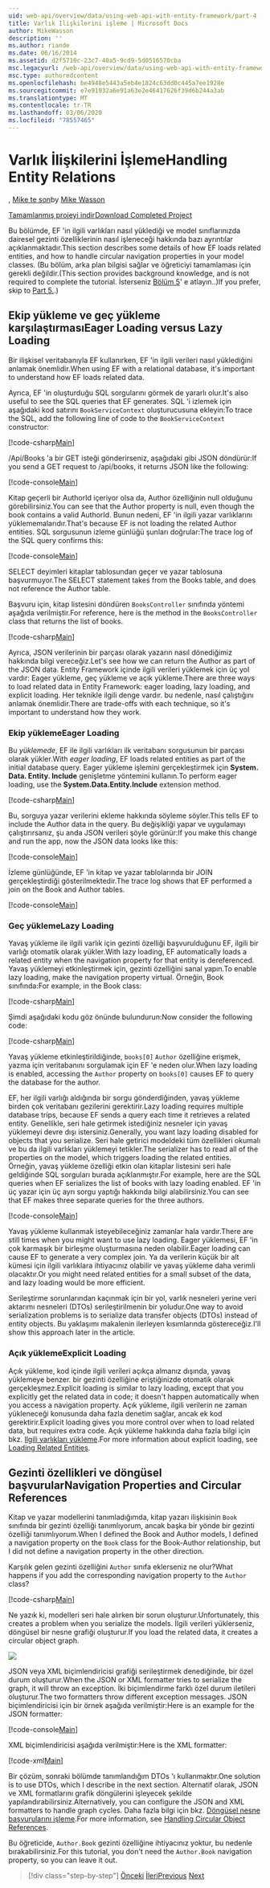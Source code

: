 ```yaml
---
uid: web-api/overview/data/using-web-api-with-entity-framework/part-4
title: Varlık Ilişkilerini işleme | Microsoft Docs
author: MikeWasson
description: ''
ms.author: riande
ms.date: 06/16/2014
ms.assetid: d2f5710c-23c7-40a5-9cd9-5d0516570cba
msc.legacyurl: /web-api/overview/data/using-web-api-with-entity-framework/part-4
msc.type: authoredcontent
ms.openlocfilehash: be4948e5443a5eb4e1824c63dd0c445a7ee1928e
ms.sourcegitcommit: e7e91932a6e91a63e2e46417626f39d6b244a3ab
ms.translationtype: MT
ms.contentlocale: tr-TR
ms.lasthandoff: 03/06/2020
ms.locfileid: "78557465"
---
```

# <a name="handling-entity-relations"></a><span data-ttu-id="85b9b-102">Varlık İlişkilerini İşleme</span><span class="sxs-lookup"><span data-stu-id="85b9b-102">Handling Entity Relations</span></span>

<span data-ttu-id="85b9b-103">, [Mike te son](https://github.com/MikeWasson)</span><span class="sxs-lookup"><span data-stu-id="85b9b-103">by [Mike Wasson](https://github.com/MikeWasson)</span></span>

[<span data-ttu-id="85b9b-104">Tamamlanmış projeyi indir</span><span class="sxs-lookup"><span data-stu-id="85b9b-104">Download Completed Project</span></span>](https://github.com/MikeWasson/BookService)

<span data-ttu-id="85b9b-105">Bu bölümde, EF 'in ilgili varlıkları nasıl yüklediği ve model sınıflarınızda dairesel gezinti özelliklerinin nasıl işleneceği hakkında bazı ayrıntılar açıklanmaktadır.</span><span class="sxs-lookup"><span data-stu-id="85b9b-105">This section describes some details of how EF loads related entities, and how to handle circular navigation properties in your model classes.</span></span> <span data-ttu-id="85b9b-106">(Bu bölüm, arka plan bilgisi sağlar ve öğreticiyi tamamlaması için gerekli değildir.</span><span class="sxs-lookup"><span data-stu-id="85b9b-106">(This section provides background knowledge, and is not required to complete the tutorial.</span></span> <span data-ttu-id="85b9b-107">İsterseniz [Bölüm 5](part-5.md)' e atlayın..)</span><span class="sxs-lookup"><span data-stu-id="85b9b-107">If you prefer, skip to [Part 5.](part-5.md).)</span></span>

## <a name="eager-loading-versus-lazy-loading"></a><span data-ttu-id="85b9b-108">Ekip yükleme ve geç yükleme karşılaştırması</span><span class="sxs-lookup"><span data-stu-id="85b9b-108">Eager Loading versus Lazy Loading</span></span>

<span data-ttu-id="85b9b-109">Bir ilişkisel veritabanıyla EF kullanırken, EF 'in ilgili verileri nasıl yüklediğini anlamak önemlidir.</span><span class="sxs-lookup"><span data-stu-id="85b9b-109">When using EF with a relational database, it's important to understand how EF loads related data.</span></span>

<span data-ttu-id="85b9b-110">Ayrıca, EF 'in oluşturduğu SQL sorgularını görmek de yararlı olur.</span><span class="sxs-lookup"><span data-stu-id="85b9b-110">It's also useful to see the SQL queries that EF generates.</span></span> <span data-ttu-id="85b9b-111">SQL 'i izlemek için aşağıdaki kod satırını `BookServiceContext` oluşturucusuna ekleyin:</span><span class="sxs-lookup"><span data-stu-id="85b9b-111">To trace the SQL, add the following line of code to the `BookServiceContext` constructor:</span></span>

[!code-csharp[Main](part-4/samples/sample1.cs)]

<span data-ttu-id="85b9b-112">/Api/Books 'a bir GET isteği gönderirseniz, aşağıdaki gibi JSON döndürür:</span><span class="sxs-lookup"><span data-stu-id="85b9b-112">If you send a GET request to /api/books, it returns JSON like the following:</span></span>

[!code-console[Main](part-4/samples/sample2.cmd)]

<span data-ttu-id="85b9b-113">Kitap geçerli bir AuthorId içeriyor olsa da, Author özelliğinin null olduğunu görebilirsiniz.</span><span class="sxs-lookup"><span data-stu-id="85b9b-113">You can see that the Author property is null, even though the book contains a valid AuthorId.</span></span> <span data-ttu-id="85b9b-114">Bunun nedeni, EF 'in ilgili yazar varlıklarını yüklememalarıdır.</span><span class="sxs-lookup"><span data-stu-id="85b9b-114">That's because EF is not loading the related Author entities.</span></span> <span data-ttu-id="85b9b-115">SQL sorgusunun izleme günlüğü şunları doğrular:</span><span class="sxs-lookup"><span data-stu-id="85b9b-115">The trace log of the SQL query confirms this:</span></span>

[!code-console[Main](part-4/samples/sample3.sql)]

<span data-ttu-id="85b9b-116">SELECT deyimleri kitaplar tablosundan geçer ve yazar tablosuna başvurmuyor.</span><span class="sxs-lookup"><span data-stu-id="85b9b-116">The SELECT statement takes from the Books table, and does not reference the Author table.</span></span>

<span data-ttu-id="85b9b-117">Başvuru için, kitap listesini döndüren `BooksController` sınıfında yöntemi aşağıda verilmiştir.</span><span class="sxs-lookup"><span data-stu-id="85b9b-117">For reference, here is the method in the `BooksController` class that returns the list of books.</span></span>

[!code-csharp[Main](part-4/samples/sample4.cs)]

<span data-ttu-id="85b9b-118">Ayrıca, JSON verilerinin bir parçası olarak yazarın nasıl dönediğimiz hakkında bilgi vereceğiz.</span><span class="sxs-lookup"><span data-stu-id="85b9b-118">Let's see how we can return the Author as part of the JSON data.</span></span> <span data-ttu-id="85b9b-119">Entity Framework içinde ilgili verileri yüklemek için üç yol vardır: Eager yükleme, geç yükleme ve açık yükleme.</span><span class="sxs-lookup"><span data-stu-id="85b9b-119">There are three ways to load related data in Entity Framework: eager loading, lazy loading, and explicit loading.</span></span> <span data-ttu-id="85b9b-120">Her teknikle ilgili denge vardır. bu nedenle, nasıl çalıştığını anlamak önemlidir.</span><span class="sxs-lookup"><span data-stu-id="85b9b-120">There are trade-offs with each technique, so it's important to understand how they work.</span></span>

### <a name="eager-loading"></a><span data-ttu-id="85b9b-121">Ekip yükleme</span><span class="sxs-lookup"><span data-stu-id="85b9b-121">Eager Loading</span></span>

<span data-ttu-id="85b9b-122">Bu *yüklemede*, EF ile ilgili varlıkları ilk veritabanı sorgusunun bir parçası olarak yükler.</span><span class="sxs-lookup"><span data-stu-id="85b9b-122">With *eager loading*, EF loads related entities as part of the initial database query.</span></span> <span data-ttu-id="85b9b-123">Eager yükleme işlemini gerçekleştirmek için **System. Data. Entity. Include** genişletme yöntemini kullanın.</span><span class="sxs-lookup"><span data-stu-id="85b9b-123">To perform eager loading, use the **System.Data.Entity.Include** extension method.</span></span>

[!code-csharp[Main](part-4/samples/sample5.cs)]

<span data-ttu-id="85b9b-124">Bu, sorguya yazar verilerini ekleme hakkında söyleme söyler.</span><span class="sxs-lookup"><span data-stu-id="85b9b-124">This tells EF to include the Author data in the query.</span></span> <span data-ttu-id="85b9b-125">Bu değişikliği yapar ve uygulamayı çalıştırırsanız, şu anda JSON verileri şöyle görünür:</span><span class="sxs-lookup"><span data-stu-id="85b9b-125">If you make this change and run the app, now the JSON data looks like this:</span></span>

[!code-console[Main](part-4/samples/sample6.cmd)]

<span data-ttu-id="85b9b-126">İzleme günlüğünde, EF 'in kitap ve yazar tablolarında bir JOIN gerçekleştirdiği gösterilmektedir.</span><span class="sxs-lookup"><span data-stu-id="85b9b-126">The trace log shows that EF performed a join on the Book and Author tables.</span></span>

[!code-console[Main](part-4/samples/sample7.cmd)]

### <a name="lazy-loading"></a><span data-ttu-id="85b9b-127">Geç yükleme</span><span class="sxs-lookup"><span data-stu-id="85b9b-127">Lazy Loading</span></span>

<span data-ttu-id="85b9b-128">Yavaş yükleme ile ilgili varlık için gezinti özelliği başvurulduğunu EF, ilgili bir varlığı otomatik olarak yükler.</span><span class="sxs-lookup"><span data-stu-id="85b9b-128">With lazy loading, EF automatically loads a related entity when the navigation property for that entity is dereferenced.</span></span> <span data-ttu-id="85b9b-129">Yavaş yüklemeyi etkinleştirmek için, gezinti özelliğini sanal yapın.</span><span class="sxs-lookup"><span data-stu-id="85b9b-129">To enable lazy loading, make the navigation property virtual.</span></span> <span data-ttu-id="85b9b-130">Örneğin, Book sınıfında:</span><span class="sxs-lookup"><span data-stu-id="85b9b-130">For example, in the Book class:</span></span>

[!code-csharp[Main](part-4/samples/sample8.cs?highlight=6)]

<span data-ttu-id="85b9b-131">Şimdi aşağıdaki kodu göz önünde bulundurun:</span><span class="sxs-lookup"><span data-stu-id="85b9b-131">Now consider the following code:</span></span>

[!code-csharp[Main](part-4/samples/sample9.cs)]

<span data-ttu-id="85b9b-132">Yavaş yükleme etkinleştirildiğinde, `books[0]` `Author` özelliğine erişmek, yazma için veritabanını sorgulamak için EF 'e neden olur.</span><span class="sxs-lookup"><span data-stu-id="85b9b-132">When lazy loading is enabled, accessing the `Author` property on `books[0]` causes EF to query the database for the author.</span></span>

<span data-ttu-id="85b9b-133">EF, her ilgili varlığı aldığında bir sorgu gönderdiğinden, yavaş yükleme birden çok veritabanı gezilerini gerektirir.</span><span class="sxs-lookup"><span data-stu-id="85b9b-133">Lazy loading requires multiple database trips, because EF sends a query each time it retrieves a related entity.</span></span> <span data-ttu-id="85b9b-134">Genellikle, seri hale getirmek istediğiniz nesneler için yavaş yüklemeyi devre dışı istersiniz.</span><span class="sxs-lookup"><span data-stu-id="85b9b-134">Generally, you want lazy loading disabled for objects that you serialize.</span></span> <span data-ttu-id="85b9b-135">Seri hale getirici modeldeki tüm özellikleri okumalı ve bu da ilgili varlıkları yüklemeyi tetikler.</span><span class="sxs-lookup"><span data-stu-id="85b9b-135">The serializer has to read all of the properties on the model, which triggers loading the related entities.</span></span> <span data-ttu-id="85b9b-136">Örneğin, yavaş yükleme özelliği etkin olan kitaplar listesini seri hale geldiğinde SQL sorguları burada açıklanmıştır.</span><span class="sxs-lookup"><span data-stu-id="85b9b-136">For example, here are the SQL queries when EF serializes the list of books with lazy loading enabled.</span></span> <span data-ttu-id="85b9b-137">EF 'in üç yazar için üç ayrı sorgu yaptığı hakkında bilgi alabilirsiniz.</span><span class="sxs-lookup"><span data-stu-id="85b9b-137">You can see that EF makes three separate queries for the three authors.</span></span>

[!code-console[Main](part-4/samples/sample10.sql)]

<span data-ttu-id="85b9b-138">Yavaş yükleme kullanmak isteyebileceğiniz zamanlar hala vardır.</span><span class="sxs-lookup"><span data-stu-id="85b9b-138">There are still times when you might want to use lazy loading.</span></span> <span data-ttu-id="85b9b-139">Eager yüklemesi, EF 'in çok karmaşık bir birleşme oluşturmasına neden olabilir.</span><span class="sxs-lookup"><span data-stu-id="85b9b-139">Eager loading can cause EF to generate a very complex join.</span></span> <span data-ttu-id="85b9b-140">Ya da verilerin küçük bir alt kümesi için ilgili varlıklara ihtiyacınız olabilir ve yavaş yükleme daha verimli olacaktır.</span><span class="sxs-lookup"><span data-stu-id="85b9b-140">Or you might need related entities for a small subset of the data, and lazy loading would be more efficient.</span></span>

<span data-ttu-id="85b9b-141">Serileştirme sorunlarından kaçınmak için bir yol, varlık nesneleri yerine veri aktarımı nesneleri (DTOs) serileştirilmenin bir yoludur.</span><span class="sxs-lookup"><span data-stu-id="85b9b-141">One way to avoid serialization problems is to serialize data transfer objects (DTOs) instead of entity objects.</span></span> <span data-ttu-id="85b9b-142">Bu yaklaşımı makalenin ilerleyen kısımlarında göstereceğiz.</span><span class="sxs-lookup"><span data-stu-id="85b9b-142">I'll show this approach later in the article.</span></span>

### <a name="explicit-loading"></a><span data-ttu-id="85b9b-143">Açık yükleme</span><span class="sxs-lookup"><span data-stu-id="85b9b-143">Explicit Loading</span></span>

<span data-ttu-id="85b9b-144">Açık yükleme, kod içinde ilgili verileri açıkça almanız dışında, yavaş yüklemeye benzer. bir gezinti özelliğine eriştiğinizde otomatik olarak gerçekleşmez.</span><span class="sxs-lookup"><span data-stu-id="85b9b-144">Explicit loading is similar to lazy loading, except that you explicitly get the related data in code; it doesn't happen automatically when you access a navigation property.</span></span> <span data-ttu-id="85b9b-145">Açık yükleme, ilgili verilerin ne zaman yükleneceği konusunda daha fazla denetim sağlar, ancak ek kod gerektirir.</span><span class="sxs-lookup"><span data-stu-id="85b9b-145">Explicit loading gives you more control over when to load related data, but requires extra code.</span></span> <span data-ttu-id="85b9b-146">Açık yükleme hakkında daha fazla bilgi için bkz. [Ilgili varlıkları yükleme](https://msdn.microsoft.com/data/jj574232#explicit).</span><span class="sxs-lookup"><span data-stu-id="85b9b-146">For more information about explicit loading, see [Loading Related Entities](https://msdn.microsoft.com/data/jj574232#explicit).</span></span>

## <a name="navigation-properties-and-circular-references"></a><span data-ttu-id="85b9b-147">Gezinti özellikleri ve döngüsel başvurular</span><span class="sxs-lookup"><span data-stu-id="85b9b-147">Navigation Properties and Circular References</span></span>

<span data-ttu-id="85b9b-148">Kitap ve yazar modellerini tanımladığımda, kitap yazarı ilişkisinin `Book` sınıfında bir gezinti özelliği tanımlıyorum, ancak başka bir yönde bir gezinti özelliği tanımlıyorum.</span><span class="sxs-lookup"><span data-stu-id="85b9b-148">When I defined the Book and Author models, I defined a navigation property on the `Book` class for the Book-Author relationship, but I did not define a navigation property in the other direction.</span></span>

<span data-ttu-id="85b9b-149">Karşılık gelen gezinti özelliğini `Author` sınıfa eklerseniz ne olur?</span><span class="sxs-lookup"><span data-stu-id="85b9b-149">What happens if you add the corresponding navigation property to the `Author` class?</span></span>

[!code-csharp[Main](part-4/samples/sample11.cs?highlight=7)]

<span data-ttu-id="85b9b-150">Ne yazık ki, modelleri seri hale alırken bir sorun oluşturur.</span><span class="sxs-lookup"><span data-stu-id="85b9b-150">Unfortunately, this creates a problem when you serialize the models.</span></span> <span data-ttu-id="85b9b-151">İlgili verileri yüklerseniz, döngüsel bir nesne grafiği oluşturur.</span><span class="sxs-lookup"><span data-stu-id="85b9b-151">If you load the related data, it creates a circular object graph.</span></span>

![](part-4/_static/image1.png)

<span data-ttu-id="85b9b-152">JSON veya XML biçimlendiricisi grafiği serileştirmek denediğinde, bir özel durum oluşturur.</span><span class="sxs-lookup"><span data-stu-id="85b9b-152">When the JSON or XML formatter tries to serialize the graph, it will throw an exception.</span></span> <span data-ttu-id="85b9b-153">İki biçimlendirme farklı özel durum iletileri oluşturur.</span><span class="sxs-lookup"><span data-stu-id="85b9b-153">The two formatters throw different exception messages.</span></span> <span data-ttu-id="85b9b-154">JSON biçimlendiricisi için bir örnek aşağıda verilmiştir:</span><span class="sxs-lookup"><span data-stu-id="85b9b-154">Here is an example for the JSON formatter:</span></span>

[!code-console[Main](part-4/samples/sample12.cmd)]

<span data-ttu-id="85b9b-155">XML biçimlendiricisi aşağıda verilmiştir:</span><span class="sxs-lookup"><span data-stu-id="85b9b-155">Here is the XML formatter:</span></span>

[!code-xml[Main](part-4/samples/sample13.xml)]

<span data-ttu-id="85b9b-156">Bir çözüm, sonraki bölümde tanımlandığım DTOs 'ı kullanmaktır.</span><span class="sxs-lookup"><span data-stu-id="85b9b-156">One solution is to use DTOs, which I describe in the next section.</span></span> <span data-ttu-id="85b9b-157">Alternatif olarak, JSON ve XML formatlarını grafik döngülerini işleyecek şekilde yapılandırabilirsiniz.</span><span class="sxs-lookup"><span data-stu-id="85b9b-157">Alternatively, you can configure the JSON and XML formatters to handle graph cycles.</span></span> <span data-ttu-id="85b9b-158">Daha fazla bilgi için bkz. [Döngüsel nesne başvurularını işleme](../../formats-and-model-binding/json-and-xml-serialization.md#handling_circular_object_references).</span><span class="sxs-lookup"><span data-stu-id="85b9b-158">For more information, see [Handling Circular Object References](../../formats-and-model-binding/json-and-xml-serialization.md#handling_circular_object_references).</span></span>

<span data-ttu-id="85b9b-159">Bu öğreticide, `Author.Book` gezinti özelliğine ihtiyacınız yoktur, bu nedenle bırakabilirsiniz.</span><span class="sxs-lookup"><span data-stu-id="85b9b-159">For this tutorial, you don't need the `Author.Book` navigation property, so you can leave it out.</span></span>

> [!div class="step-by-step"]
> <span data-ttu-id="85b9b-160">[Önceki](part-3.md)
> [İleri](part-5.md)</span><span class="sxs-lookup"><span data-stu-id="85b9b-160">[Previous](part-3.md)
[Next](part-5.md)</span></span>
